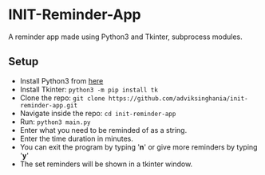 # INIT-Reminder-App

A reminder app made using Python3 and Tkinter, subprocess modules.

## Setup

- Install Python3 from [here](https://www.python.org)
- Install Tkinter: `python3 -m pip install tk`
- Clone the repo: `git clone https://github.com/adviksinghania/init-reminder-app.git`
- Navigate inside the repo: `cd init-reminder-app`
- Run: `python3 main.py`
- Enter what you need to be reminded of as a string.
- Enter the time duration in minutes.
- You can exit the program by typing '**n**' or give more reminders by typing '**y**'
- The set reminders will be shown in a tkinter window.
